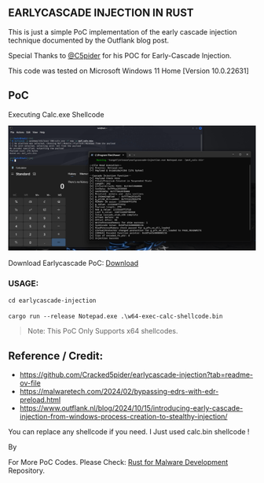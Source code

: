 ## EARLYCASCADE INJECTION IN RUST

This is just a simple PoC implementation of the early cascade injection technique documented by the Outflank blog post.

Special Thanks to [@C5pider](https://x.com/C5pider) for his POC for Early-Cascade Injection.

This code was tested on Microsoft Windows 11 Home [Version	10.0.22631]

## PoC 

Executing Calc.exe Shellcode

![PoC](image.png)

Download Earlycascade PoC: [Download](https://download.5mukx.site/#/home?url=https://github.com/Whitecat18/Rust-for-Malware-Development/tree/main/Early%20Cascade%20Injection)


### USAGE: 

```
cd earlycascade-injection

cargo run --release Notepad.exe .\w64-exec-calc-shellcode.bin
```

> Note: This PoC Only Supports x64 shellcodes. 

## Reference / Credit:

* https://github.com/Cracked5pider/earlycascade-injection?tab=readme-ov-file
* https://malwaretech.com/2024/02/bypassing-edrs-with-edr-preload.html
* https://www.outflank.nl/blog/2024/10/15/introducing-early-cascade-injection-from-windows-process-creation-to-stealthy-injection/


You can replace any shellcode if you need. I Just used calc.bin shellcode !

By 

For More PoC Codes. Please Check: [Rust for Malware Development](https://github.com/Whitecat18/Rust-for-Malware-Development/) Repository. 

